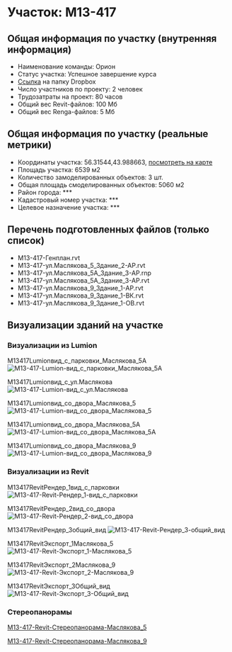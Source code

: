 # Участок: M13-417
## Общая информация по участку (внутренняя информация)
+ Наименование команды: Орион
+ Статус участка: Успешное завершение курса
+ [Ссылка](https://www.dropbox.com/sh/wvvgv1nw1iqred9/AAAkpMdX6rE8h_kF51DFY4b0a/M13_417?dl=0) на папку Dropbox
+ Число участников по проекту: 2 человек
+ Трудозатраты на проект: 80 часов
+ Общий вес Revit-файлов: 100 Мб
+ Общий вес Renga-файлов: 5 Мб
## Общая информация по участку (реальные метрики)
+ Координаты участка: 56.31544,43.988663, [посмотреть на карте](yandex.ru/maps/47/nizhny-novgorod/?ll=56.31544%2C43.988663&z=19)
+ Площадь участка: 6539 м2
+ Количество замоделированных объектов: 3 шт.
+ Общая площадь смоделированных объектов: 5060 м2
+ Район города: *** 
+ Кадастровый номер участка: *** 
+ Целевое назначение участка: *** 
## Перечень подготовленных файлов (только список)
+ M13-417-Генплан.rvt
+ M13-417-ул.Маслякова_5_Здание_2-АР.rvt
+ M13-417-ул.Маслякова_5А_Здание_3-АР.rnp
+ M13-417-ул.Маслякова_5А_Здание_3-АР.rvt
+ M13-417-ул.Маслякова_9_Здание_1-АР.rvt
+ M13-417-ул.Маслякова_9_Здание_1-ВК.rvt
+ M13-417-ул.Маслякова_9_Здание_1-ОВ.rvt
## Визуализации зданий на участке
### Визуализации из Lumion
M13417Lumionвид_с_парковки_Маслякова_5А
![M13-417-Lumion-вид_с_парковки_Маслякова_5А](/Images/M13_417/M13-417-Lumion-вид_с_парковки_Маслякова_5А_Compressed.jpg)

M13417Lumionвид_с_ул.Маслякова
![M13-417-Lumion-вид_с_ул.Маслякова](/Images/M13_417/M13-417-Lumion-вид_с_ул.Маслякова_Compressed.jpg)

M13417Lumionвид_со_двора_Маслякова_5
![M13-417-Lumion-вид_со_двора_Маслякова_5](/Images/M13_417/M13-417-Lumion-вид_со_двора_Маслякова_5_Compressed.jpg)

M13417Lumionвид_со_двора_Маслякова_5А
![M13-417-Lumion-вид_со_двора_Маслякова_5А](/Images/M13_417/M13-417-Lumion-вид_со_двора_Маслякова_5А_Compressed.jpg)

M13417Lumionвид_со_двора_Маслякова_9
![M13-417-Lumion-вид_со_двора_Маслякова_9](/Images/M13_417/M13-417-Lumion-вид_со_двора_Маслякова_9_Compressed.jpg)

### Визуализации из Revit
M13417RevitРендер_1вид_с_парковки
![M13-417-Revit-Рендер_1-вид_с_парковки](/Images/M13_417/M13-417-Revit-Рендер_1-вид_с_парковки_Compressed.jpg)

M13417RevitРендер_2вид_со_двора
![M13-417-Revit-Рендер_2-вид_со_двора](/Images/M13_417/M13-417-Revit-Рендер_2-вид_со_двора_Compressed.jpg)

M13417RevitРендер_3общий_вид
![M13-417-Revit-Рендер_3-общий_вид](/Images/M13_417/M13-417-Revit-Рендер_3-общий_вид_Compressed.jpg)

M13417RevitЭкспорт_1Маслякова_5
![M13-417-Revit-Экспорт_1-Маслякова_5](/Images/M13_417/M13-417-Revit-Экспорт_1-Маслякова_5_Compressed.jpg)

M13417RevitЭкспорт_2Маслякова_9
![M13-417-Revit-Экспорт_2-Маслякова_9](/Images/M13_417/M13-417-Revit-Экспорт_2-Маслякова_9_Compressed.jpg)

M13417RevitЭкспорт_3Общий_вид
![M13-417-Revit-Экспорт_3-Общий_вид](/Images/M13_417/M13-417-Revit-Экспорт_3-Общий_вид_Compressed.jpg)

### Стереопанорамы
[M13-417-Revit-Стереопанорама-Маслякова_5](https://pano.autodesk.com/pano.html?url=jpgs/75036a6e-1262-4998-9937-9d6f976d79b7&version=2)

[M13-417-Revit-Стереопанорама-Маслякова_9](https://pano.autodesk.com/pano.html?url=jpgs/0b035dd6-1945-4c4b-bb67-a61798388010&version=2)

